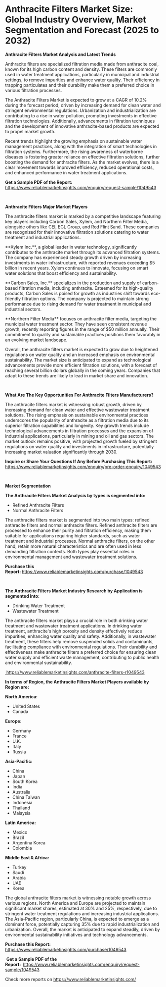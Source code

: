 <p><h1>Anthracite Filters Market Size: Global Industry Overview, Market Segmentation and Forecast (2025 to 2032)</h1></p><p><strong>Anthracite Filters Market Analysis and Latest Trends</strong></p>
<p><p>Anthracite filters are specialized filtration media made from anthracite coal, known for its high carbon content and density. These filters are commonly used in water treatment applications, particularly in municipal and industrial settings, to remove impurities and enhance water quality. Their efficiency in trapping particulates and their durability make them a preferred choice in various filtration processes.</p><p>The Anthracite Filters Market is expected to grow at a CAGR of 10.2% during the forecast period, driven by increasing demand for clean water and stringent environmental regulations. Urbanization and industrialization are contributing to a rise in water pollution, prompting investments in effective filtration technologies. Additionally, advancements in filtration techniques and the development of innovative anthracite-based products are expected to propel market growth.</p><p>Recent trends highlight the growing emphasis on sustainable water management practices, along with the integration of smart technologies in filtration systems. Furthermore, the rising awareness of waterborne diseases is fostering greater reliance on effective filtration solutions, further boosting the demand for anthracite filters. As the market evolves, there is a clear movement towards improved efficiency, reduced operational costs, and enhanced performance in water treatment applications.</p></p>
<p><strong>Get a Sample PDF of the Report:&nbsp;</strong> <a href="https://www.reliablemarketinsights.com/enquiry/request-sample/1049543?utm_campaign=2129&utm_medium=2&utm_source=Github&utm_content=ia&utm_term=17022025&utm_id=anthracite-filters">https://www.reliablemarketinsights.com/enquiry/request-sample/1049543</a></p>
<p>&nbsp;</p>
<p><strong>Anthracite Filters Major Market Players</strong></p>
<p><p>The anthracite filters market is marked by a competitive landscape featuring key players including Carbon Sales, Xylem, and Northern Filter Media, alongside others like CEI, EGL Group, and Red Flint Sand. These companies are recognized for their innovative filtration solutions catering to water treatment and industrial applications.</p><p>**Xylem Inc.**, a global leader in water technology, significantly contributes to the anthracite market through its advanced filtration systems. The company has experienced steady growth driven by increasing investments in water infrastructure, with reported revenues exceeding $5 billion in recent years. Xylem continues to innovate, focusing on smart water solutions that boost efficiency and sustainability.</p><p>**Carbon Sales, Inc.** specializes in the production and supply of carbon-based filtration media, including anthracite. Esteemed for its high-quality products, Carbon Sales is poised for growth as industries shift towards eco-friendly filtration options. The company is projected to maintain strong performance due to rising demand for water treatment in municipal and industrial sectors.</p><p>**Northern Filter Media** focuses on anthracite filter media, targeting the municipal water treatment sector. They have seen consistent revenue growth, recently reporting figures in the range of $50 million annually. Their commitment to quality and sustainable practices positions them favorably in an evolving market landscape.</p><p>Overall, the anthracite filters market is expected to grow due to heightened regulations on water quality and an increased emphasis on environmental sustainability. The market size is anticipated to expand as technological advancements provide more efficient filtration solutions, with a forecast of reaching several billion dollars globally in the coming years. Companies that adapt to these trends are likely to lead in market share and innovation.</p></p>
<p>&nbsp;</p>
<p><strong>What Are The Key Opportunities For Anthracite Filters Manufacturers?</strong></p>
<p><p>The anthracite filters market is witnessing robust growth, driven by increasing demand for clean water and effective wastewater treatment solutions. The rising emphasis on sustainable environmental practices underscores the popularity of anthracite as a filtration media due to its superior filtration capabilities and longevity. Key growth trends include technological advancements in filtration processes and the expansion of industrial applications, particularly in mining and oil and gas sectors. The market outlook remains positive, with projected growth fueled by stringent regulations on water quality and investments in infrastructure, potentially increasing market valuation significantly through 2030.</p></p>
<p><strong>Inquire or Share Your Questions If Any Before Purchasing This Report:</strong> <a href="https://www.reliablemarketinsights.com/enquiry/pre-order-enquiry/1049543?utm_campaign=2129&utm_medium=2&utm_source=Github&utm_content=ia&utm_term=17022025&utm_id=anthracite-filters">https://www.reliablemarketinsights.com/enquiry/pre-order-enquiry/1049543</a></p>
<p>&nbsp;</p>
<p><strong>Market Segmentation</strong></p>
<p><strong>The Anthracite Filters Market Analysis by types is segmented into:</strong></p>
<p><ul><li>Refined Anthracite Filters</li><li>Normal Anthracite Filters</li></ul></p>
<p><p>The anthracite filters market is segmented into two main types: refined anthracite filters and normal anthracite filters. Refined anthracite filters are processed to enhance their purity and filtration efficiency, making them suitable for applications requiring higher standards, such as water treatment and industrial processes. Normal anthracite filters, on the other hand, retain more natural characteristics and are often used in less demanding filtration contexts. Both types play essential roles in environmental management and wastewater treatment solutions.</p></p>
<p><strong>Purchase this Report:&nbsp;</strong><a href="https://www.reliablemarketinsights.com/purchase/1049543?utm_campaign=2129&utm_medium=2&utm_source=Github&utm_content=ia&utm_term=17022025&utm_id=anthracite-filters">https://www.reliablemarketinsights.com/purchase/1049543</a></p>
<p>&nbsp;</p>
<p><strong>The Anthracite Filters Market Industry Research by Application is segmented into:</strong></p>
<p><ul><li>Drinking Water Treatment</li><li>Wastewater Treatment</li></ul></p>
<p><p>The anthracite filters market plays a crucial role in both drinking water treatment and wastewater treatment applications. In drinking water treatment, anthracite's high porosity and density effectively reduce impurities, enhancing water quality and safety. Additionally, in wastewater treatment, these filters help remove suspended solids and contaminants, facilitating compliance with environmental regulations. Their durability and effectiveness make anthracite filters a preferred choice for ensuring clean water supply and efficient waste management, contributing to public health and environmental sustainability.</p></p>
<p><a href="https://www.reliablemarketinsights.com/anthracite-filters-r1049543?utm_campaign=2129&utm_medium=2&utm_source=Github&utm_content=ia&utm_term=17022025&utm_id=anthracite-filters">&nbsp;https://www.reliablemarketinsights.com/anthracite-filters-r1049543</a></p>
<p><strong>In terms of Region, the Anthracite Filters Market Players available by Region are:</strong></p>
<p>
    <p> <strong> North America: </strong>
        <ul>
            <li>United States</li>
            <li>Canada</li>
        </ul>
        </p> 
    <p> <strong> Europe: </strong>
        <ul>
            <li>Germany</li>
            <li>France</li>
            <li>U.K.</li>
            <li>Italy</li>
            <li>Russia</li>
        </ul>
        </p> 
    <p> <strong> Asia-Pacific: </strong>
        <ul>
            <li>China</li>
            <li>Japan</li>
            <li>South Korea</li>
            <li>India</li>
            <li>Australia</li>
            <li>China Taiwan</li>
            <li>Indonesia</li>
            <li>Thailand</li>
            <li>Malaysia</li>
        </ul>
        </p> 
    <p> <strong> Latin America: </strong>
        <ul>
            <li>Mexico</li>
            <li>Brazil</li>
            <li>Argentina Korea</li>
            <li>Colombia</li>
        </ul>
        </p> 
    <p> <strong> Middle East & Africa: </strong>
        <ul>
            <li>Turkey</li>
            <li>Saudi</li>
            <li>Arabia</li>
            <li>UAE</li>
            <li>Korea</li>
        </ul>
    </p>
    </p>
<p><p>The global anthracite filters market is witnessing notable growth across various regions. North America and Europe are projected to maintain significant market shares, estimated at 30% and 25%, respectively, due to stringent water treatment regulations and increasing industrial applications. The Asia-Pacific region, particularly China, is expected to emerge as a dominant force, potentially capturing 35% due to rapid industrialization and urbanization. Overall, the market is anticipated to expand steadily, driven by environmental sustainability initiatives and technology advancements.</p></p>
<p><strong>Purchase this Report: </strong><a href="https://www.reliablemarketinsights.com/purchase/1049543?utm_campaign=2129&utm_medium=2&utm_source=Github&utm_content=ia&utm_term=17022025&utm_id=anthracite-filters">https://www.reliablemarketinsights.com/purchase/1049543</a></p>
<p>&nbsp;<strong>Get a Sample PDF of the Report:&nbsp;&nbsp;</strong><a href="https://www.reliablemarketinsights.com/enquiry/request-sample/1049543?utm_campaign=2129&utm_medium=2&utm_source=Github&utm_content=ia&utm_term=17022025&utm_id=anthracite-filters">https://www.reliablemarketinsights.com/enquiry/request-sample/1049543</a></p>
<p><strong></strong></p>
<p>Check more reports on <a href="https://www.reliablemarketinsights.com/?utm_campaign=2129&utm_medium=2&utm_source=Github&utm_content=ia&utm_term=17022025&utm_id=anthracite-filters">https://www.reliablemarketinsights.com/</a></p>